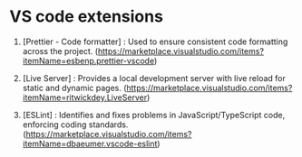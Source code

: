 # VS code extensions

1. [Prettier - Code formatter] : Used to ensure consistent code formatting across the project.
(https://marketplace.visualstudio.com/items?itemName=esbenp.prettier-vscode)  
   
2. [Live Server] : Provides a local development server with live reload for static and dynamic pages.
(https://marketplace.visualstudio.com/items?itemName=ritwickdey.LiveServer)  
   

3. [ESLint] : Identifies and fixes problems in JavaScript/TypeScript code, enforcing coding standards.
(https://marketplace.visualstudio.com/items?itemName=dbaeumer.vscode-eslint)  
   